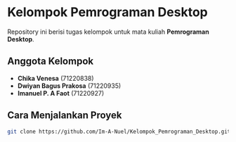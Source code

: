# Kelompok Pemrograman Desktop

Repository ini berisi tugas kelompok untuk mata kuliah **Pemrograman Desktop**.

## Anggota Kelompok
- **Chika Venesa** (71220838)
- **Dwiyan Bagus Prakosa** (71220935)
- **Imanuel P. A Faot** (71220927)

## Cara Menjalankan Proyek
   ```bash
   git clone https://github.com/Im-A-Nuel/Kelompok_Pemrograman_Desktop.git
